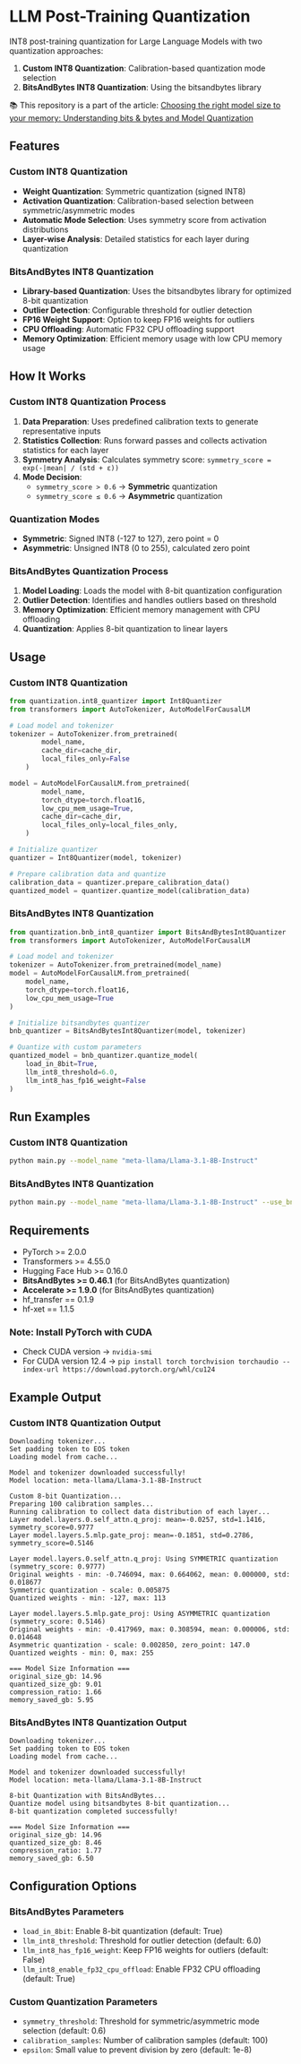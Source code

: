# LLM Post-Training Quantization

INT8 post-training quantization for Large Language Models with two quantization approaches:
1. **Custom INT8 Quantization**: Calibration-based quantization mode selection
2. **BitsAndBytes INT8 Quantization**: Using the bitsandbytes library

📚 This repository is a part of the article: [Choosing the right model size to your memory: Understanding bits & bytes and Model Quantization](https://medium.com/ai-advances/choosing-the-right-model-size-to-your-memory-understanding-bits-bytes-and-model-quantization-6045f8fc68c3)

## Features

### Custom INT8 Quantization
- **Weight Quantization**: Symmetric quantization (signed INT8)
- **Activation Quantization**: Calibration-based selection between symmetric/asymmetric modes
- **Automatic Mode Selection**: Uses symmetry score from activation distributions
- **Layer-wise Analysis**: Detailed statistics for each layer during quantization

### BitsAndBytes INT8 Quantization
- **Library-based Quantization**: Uses the bitsandbytes library for optimized 8-bit quantization
- **Outlier Detection**: Configurable threshold for outlier detection
- **FP16 Weight Support**: Option to keep FP16 weights for outliers
- **CPU Offloading**: Automatic FP32 CPU offloading support
- **Memory Optimization**: Efficient memory usage with low CPU memory usage

## How It Works

### Custom INT8 Quantization Process

1. **Data Preparation**: Uses predefined calibration texts to generate representative inputs
2. **Statistics Collection**: Runs forward passes and collects activation statistics for each layer
3. **Symmetry Analysis**: Calculates symmetry score: `symmetry_score = exp(-|mean| / (std + ε))`
4. **Mode Decision**: 
   - `symmetry_score > 0.6` → **Symmetric** quantization
   - `symmetry_score ≤ 0.6` → **Asymmetric** quantization

### Quantization Modes

- **Symmetric**: Signed INT8 (-127 to 127), zero point = 0
- **Asymmetric**: Unsigned INT8 (0 to 255), calculated zero point

### BitsAndBytes Quantization Process

1. **Model Loading**: Loads the model with 8-bit quantization configuration
2. **Outlier Detection**: Identifies and handles outliers based on threshold
3. **Memory Optimization**: Efficient memory management with CPU offloading
4. **Quantization**: Applies 8-bit quantization to linear layers

## Usage

### Custom INT8 Quantization

```python
from quantization.int8_quantizer import Int8Quantizer
from transformers import AutoTokenizer, AutoModelForCausalLM

# Load model and tokenizer
tokenizer = AutoTokenizer.from_pretrained(
        model_name,
        cache_dir=cache_dir,
        local_files_only=False
    )

model = AutoModelForCausalLM.from_pretrained(
        model_name,
        torch_dtype=torch.float16,
        low_cpu_mem_usage=True,
        cache_dir=cache_dir,
        local_files_only=local_files_only,
    )

# Initialize quantizer
quantizer = Int8Quantizer(model, tokenizer)

# Prepare calibration data and quantize
calibration_data = quantizer.prepare_calibration_data()
quantized_model = quantizer.quantize_model(calibration_data)
```

### BitsAndBytes INT8 Quantization

```python
from quantization.bnb_int8_quantizer import BitsAndBytesInt8Quantizer
from transformers import AutoTokenizer, AutoModelForCausalLM

# Load model and tokenizer
tokenizer = AutoTokenizer.from_pretrained(model_name)
model = AutoModelForCausalLM.from_pretrained(
    model_name,
    torch_dtype=torch.float16,
    low_cpu_mem_usage=True
)

# Initialize bitsandbytes quantizer
bnb_quantizer = BitsAndBytesInt8Quantizer(model, tokenizer)

# Quantize with custom parameters
quantized_model = bnb_quantizer.quantize_model(
    load_in_8bit=True,
    llm_int8_threshold=6.0,
    llm_int8_has_fp16_weight=False
)
```

## Run Examples

### Custom INT8 Quantization
```bash
python main.py --model_name "meta-llama/Llama-3.1-8B-Instruct"
```

### BitsAndBytes INT8 Quantization
```bash
python main.py --model_name "meta-llama/Llama-3.1-8B-Instruct" --use_bnb True
```

## Requirements

- PyTorch >= 2.0.0
- Transformers >= 4.55.0
- Hugging Face Hub >= 0.16.0
- **BitsAndBytes >= 0.46.1** (for BitsAndBytes quantization)
- **Accelerate >= 1.9.0** (for BitsAndBytes quantization)
- hf_transfer == 0.1.9
- hf-xet == 1.1.5

### Note: Install PyTorch with CUDA
- Check CUDA version → `nvidia-smi`
- For CUDA version 12.4 → `pip install torch torchvision torchaudio --index-url https://download.pytorch.org/whl/cu124`

## Example Output

### Custom INT8 Quantization Output

```
Downloading tokenizer...
Set padding token to EOS token
Loading model from cache...

Model and tokenizer downloaded successfully!
Model location: meta-llama/Llama-3.1-8B-Instruct

Custom 8-bit Quantization...
Preparing 100 calibration samples...
Running calibration to collect data distribution of each layer...
Layer model.layers.0.self_attn.q_proj: mean=-0.0257, std=1.1416, symmetry_score=0.9777
Layer model.layers.5.mlp.gate_proj: mean=-0.1851, std=0.2786, symmetry_score=0.5146

Layer model.layers.0.self_attn.q_proj: Using SYMMETRIC quantization (symmetry_score: 0.9777)
Original weights - min: -0.746094, max: 0.664062, mean: 0.000000, std: 0.018677
Symmetric quantization - scale: 0.005875
Quantized weights - min: -127, max: 113

Layer model.layers.5.mlp.gate_proj: Using ASYMMETRIC quantization (symmetry_score: 0.5146)
Original weights - min: -0.417969, max: 0.308594, mean: 0.000006, std: 0.014648
Asymmetric quantization - scale: 0.002850, zero_point: 147.0
Quantized weights - min: 0, max: 255

=== Model Size Information ===
original_size_gb: 14.96
quantized_size_gb: 9.01
compression_ratio: 1.66
memory_saved_gb: 5.95
```

### BitsAndBytes INT8 Quantization Output

```
Downloading tokenizer...
Set padding token to EOS token
Loading model from cache...

Model and tokenizer downloaded successfully!
Model location: meta-llama/Llama-3.1-8B-Instruct

8-bit Quantization with BitsAndBytes...
Quantize model using bitsandbytes 8-bit quantization...
8-bit quantization completed successfully!

=== Model Size Information ===
original_size_gb: 14.96
quantized_size_gb: 8.46
compression_ratio: 1.77
memory_saved_gb: 6.50
```

## Configuration Options

### BitsAndBytes Parameters

- `load_in_8bit`: Enable 8-bit quantization (default: True)
- `llm_int8_threshold`: Threshold for outlier detection (default: 6.0)
- `llm_int8_has_fp16_weight`: Keep FP16 weights for outliers (default: False)
- `llm_int8_enable_fp32_cpu_offload`: Enable FP32 CPU offloading (default: True)

### Custom Quantization Parameters

- `symmetry_threshold`: Threshold for symmetric/asymmetric mode selection (default: 0.6)
- `calibration_samples`: Number of calibration samples (default: 100)
- `epsilon`: Small value to prevent division by zero (default: 1e-8) 
